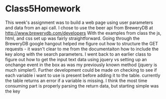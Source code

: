 # Class5Homework
This week's assignment was to build a web page using user parameters and data from an api call. I chose to use the beer api from BreweryDB at http://www.brewerydb.com/developers
With the examples from class the js, html, and css set up was fairly straightforward. Going through the BreweryDB google hangout helped me figure out how to structure the GET requests - it wasn't clear to me from the documentaiton how to include the key along with the search parameters. I went back to an earlier class to figure out how to get the input text data using jquery vs setting up an onchange event in the box as was my previously known method (jquery is much simpler!).
Further development could be made on checking to see if each variable i want to use is present before adding it to the table. currently the table returns an error if a variable is missing. 
I think the most time consuming part is properly parsing the return data, but starting simple was the key


